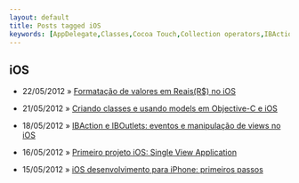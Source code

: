 ```yaml
---
layout: default
title: Posts tagged iOS
keywords: [AppDelegate,Classes,Cocoa Touch,Collection operators,IBAction,IBOutlet,Model,NSDecimalNumber,NSLocale,NSMutableArray,NSNumberFormatter,Single View Application,UILabel,UITextField,UIViewController,ViewController,XCode,iOS,iPhone,locales,objective-c,reais]
---
```

<h2 class="category">iOS</h2>
<ul class="posts">
<li>
<p>
<span class="date">22/05/2012</span> &raquo; 
<a href="/blog/formatacao-de-valores-em-reais-no-ios">Formatação de valores em Reais(R$) no iOS</a>
</p>
</li> 
<li>
<p>
<span class="date">21/05/2012</span> &raquo; 
<a href="/blog/criando-classes-em-objective-c">Criando classes e usando models em Objective-C e iOS</a>
</p>
</li> 
<li>
<p>
<span class="date">18/05/2012</span> &raquo; 
<a href="/blog/ibaction-iboutlet-eventos-manipualcao-views-no-ios">IBAction e IBOutlets: eventos e manipulação de views no iOS</a>
</p>
</li> 
<li>
<p>
<span class="date">16/05/2012</span> &raquo; 
<a href="/blog/primeiro-projeto-ios-single-view-application">Primeiro projeto iOS: Single View Application</a>
</p>
</li> 
<li>
<p>
<span class="date">15/05/2012</span> &raquo; 
<a href="/blog/ios-desenvolvimento-para-iphone-primeiros-passos">iOS desenvolvimento para iPhone: primeiros passos</a>
</p>
</li> 
</ul>
